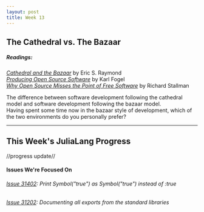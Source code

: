 ```yaml
---
layout: post
title: Week 13
---
```


## The Cathedral vs. The Bazaar
##### Readings:
[*Cathedral and the Bazaar*](http://www.catb.org/~esr/writings/cathedral-bazaar/) by Eric S. Raymond  
[*Producing Open Source Software*](http://producingoss.com/) by Karl Fogel  
[*Why Open Source Misses the Point of Free Software*](http://www.gnu.org/philosophy/open-source-misses-the-point.html) by Richard Stallman  

The difference between software development following the cathedral model and software development following the bazaar model.  
Having spent some time now in the bazaar style of development, which of the two environments do you personally prefer?

----
## This Week's JuliaLang Progress
//progress update//

#### Issues We're Focused On
###### [Issue 31402](https://github.com/JuliaLang/julia/issues/31402): Print Symbol("true") as Symbol("true") instead of :true
###### [Issue 31202](https://github.com/JuliaLang/julia/issues/31202): Documenting all exports from the standard libraries

